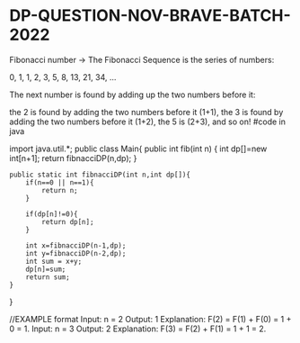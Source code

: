 # DP-QUESTION-NOV-BRAVE-BATCH-2022

Fibonacci number -> The Fibonacci Sequence is the series of numbers:

0, 1, 1, 2, 3, 5, 8, 13, 21, 34, ...

The next number is found by adding up the two numbers before it:

the 2 is found by adding the two numbers before it (1+1),
the 3 is found by adding the two numbers before it (1+2),
the 5 is (2+3),
and so on!
#code in java

import java.util.*;
public class Main{
    public int fib(int n) {
        int dp[]=new int[n+1];
        return fibnacciDP(n,dp);
    }
    
    public static int fibnacciDP(int n,int dp[]){
        if(n==0 || n==1){
            return n;
        }
        
        if(dp[n]!=0){
            return dp[n];
        }
        
        int x=fibnacciDP(n-1,dp);
        int y=fibnacciDP(n-2,dp);
        int sum = x+y;
        dp[n]=sum;
        return sum;
    }
}

//EXAMPLE format
Input: n = 2
Output: 1
Explanation: F(2) = F(1) + F(0) = 1 + 0 = 1.
Input: n = 3
Output: 2
Explanation: F(3) = F(2) + F(1) = 1 + 1 = 2.
